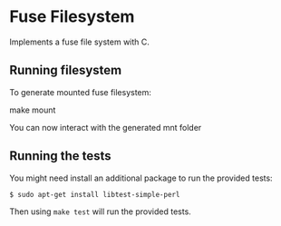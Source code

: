 # Fuse Filesystem
Implements a fuse file system with C.

## Running filesystem
To generate mounted fuse filesystem:

make mount

You can now interact with the generated mnt folder


## Running the tests

You might need install an additional package to run the provided tests:

```
$ sudo apt-get install libtest-simple-perl
```

Then using `make test` will run the provided tests.


